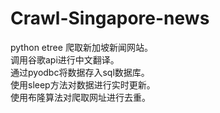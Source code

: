 # Crawl-Singapore-news
python etree 爬取新加坡新闻网站。<br>
调用谷歌api进行中文翻译。<br>
通过pyodbc将数据存入sql数据库。<br>
使用sleep方法对数据进行实时更新。<br>
使用布隆算法对爬取网址进行去重。<br>
